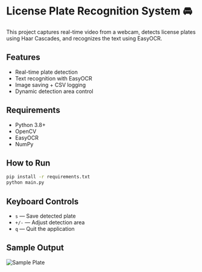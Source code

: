 # License Plate Recognition System 🚘

This project captures real-time video from a webcam, detects license plates using Haar Cascades, and recognizes the text using EasyOCR.

## Features
- Real-time plate detection
- Text recognition with EasyOCR
- Image saving + CSV logging
- Dynamic detection area control

## Requirements
- Python 3.8+
- OpenCV
- EasyOCR
- NumPy

## How to Run
```bash
pip install -r requirements.txt
python main.py
```

## Keyboard Controls
- `s` — Save detected plate
- `+/-` — Adjust detection area
- `q` — Quit the application

## Sample Output
![Sample Plate](scanned_plates/sample.jpg)
